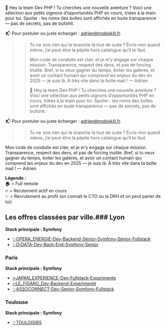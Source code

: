 🎯 Hey la team Dev PHP !
Tu cherches une nouvelle aventure ? Voici une sélection aux petits oignons d’opportunités PHP en cours, triées à la main pour toi.
Spoiler : les noms des boîtes sont affichés en toute transparence — pas de secrets, pas de bullshit.

📬 Pour postuler ou juste échanger : adrien@mobiskill.fr.

>> Tu ne vois rien qui te branche là tout de suite ? Écris-moi quand même, j’ai peut-être la pépite hors catalogue qu’il te faut.
>>
>> Mon code de conduite est clair, et je m’y engage sur chaque mission. Transparence, respect des devs, et pas de forcing inutile.
>> Bref, si tu veux gagner du temps, éviter les galères, et avoir un contact humain qui comprend les enjeux du dev en 2025 — je suis là.
>> À très vite dans ta boîte mail !
>> — Adrien
>>
>> 🎯 Hey la team Dev PHP !
Tu cherches une nouvelle aventure ? Voici une sélection aux petits oignons d’opportunités PHP en cours, triées à la main pour toi.
Spoiler : les noms des boîtes sont affichés en toute transparence — pas de secrets, pas de bullshit.

📬 Pour postuler ou juste échanger : adrien@mobiskill.fr.

>> Tu ne vois rien qui te branche là tout de suite ? Écris-moi quand même, j’ai peut-être la pépite hors catalogue qu’il te faut.

Mon code de conduite est clair, et je m’y engage sur chaque mission. Transparence, respect des devs, et pas de forcing inutile.
Bref, si tu veux gagner du temps, éviter les galères, et avoir un contact humain qui comprend les enjeux du dev en 2025 — je suis là.
À très vite dans ta boîte mail !
— Adrien

<b>Légende : </b></br>
🏠 = Full remote</br>
🔥 = Rerutement actif en cours</br>
✨ = Recrutement au profil (on connait le CTO ou la DRH et on peut parler de toi)

<!-- START:OFFRES_VILLE_STACK -->
## Les offres classées par ville.### Lyon
**Stack principale : Symfony**
- [✨OPERA_ENERGIE-Dev-Backend-Sénior-Symfony-Sénior-Fullstack](✨OPERA_ENERGIE-Dev-Backend-Sénior-Symfony-Sénior-Fullstack.md)
- [✨DrDATA-Dev-Back-End-Symfony-Senior](✨DrDATA-Dev-Back-End-Symfony-Senior.md)


### Paris
**Stack principale : Symfony**
- [🔥JAPAN_EXPERIENCE-Dev-Fullstack-Experimente](🔥JAPAN_EXPERIENCE-Dev-Fullstack-Experimente.md)
- [🔥LE_FIGARO_Dev-Backend-Experimenté](🔥LE_FIGARO_Dev-Backend-Experimenté.md)
- [✨ASSOCONNECT-Dev-Senior-Symfony-Fullstack](✨ASSOCONNECT-Dev-Senior-Symfony-Fullstack.md)


### Toulouse
**Stack principale : Symfony**
- [✨TOULOISIRS](✨TOULOISIRS.md)


<!-- END:OFFRES_VILLE_STACK -->
